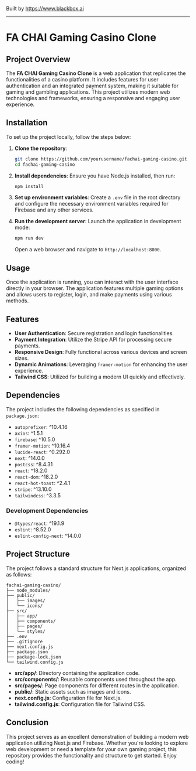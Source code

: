 
Built by https://www.blackbox.ai

---

# FA CHAI Gaming Casino Clone

## Project Overview

The **FA CHAI Gaming Casino Clone** is a web application that replicates the functionalities of a casino platform. It includes features for user authentication and an integrated payment system, making it suitable for gaming and gambling applications. This project utilizes modern web technologies and frameworks, ensuring a responsive and engaging user experience.

## Installation

To set up the project locally, follow the steps below:

1. **Clone the repository**:
   ```bash
   git clone https://github.com/yourusername/fachai-gaming-casino.git
   cd fachai-gaming-casino
   ```

2. **Install dependencies**:
   Ensure you have Node.js installed, then run:
   ```bash
   npm install
   ```

3. **Set up environment variables**:
   Create a `.env` file in the root directory and configure the necessary environment variables required for Firebase and any other services.

4. **Run the development server**:
   Launch the application in development mode:
   ```bash
   npm run dev
   ```
   Open a web browser and navigate to `http://localhost:8000`.

## Usage

Once the application is running, you can interact with the user interface directly in your browser. The application features multiple gaming options and allows users to register, login, and make payments using various methods.

## Features

- **User Authentication**: Secure registration and login functionalities.
- **Payment Integration**: Utilize the Stripe API for processing secure payments.
- **Responsive Design**: Fully functional across various devices and screen sizes.
- **Dynamic Animations**: Leveraging `framer-motion` for enhancing the user experience.
- **Tailwind CSS**: Utilized for building a modern UI quickly and effectively.

## Dependencies

The project includes the following dependencies as specified in `package.json`:

- `autoprefixer`: ^10.4.16
- `axios`: ^1.5.1
- `firebase`: ^10.5.0
- `framer-motion`: ^10.16.4
- `lucide-react`: ^0.292.0
- `next`: ^14.0.0
- `postcss`: ^8.4.31
- `react`: ^18.2.0
- `react-dom`: ^18.2.0
- `react-hot-toast`: ^2.4.1
- `stripe`: ^13.10.0
- `tailwindcss`: ^3.3.5

### Development Dependencies

- `@types/react`: ^19.1.9
- `eslint`: ^8.52.0
- `eslint-config-next`: ^14.0.0

## Project Structure

The project follows a standard structure for Next.js applications, organized as follows:

```
fachai-gaming-casino/
├── node_modules/
├── public/
│   ├── images/
│   └── icons/
├── src/
│   ├── app/
│   ├── components/
│   ├── pages/
│   └── styles/
├── .env
├── .gitignore
├── next.config.js
├── package.json
├── package-lock.json
└── tailwind.config.js
```

- **src/app/**: Directory containing the application code.
- **src/components/**: Reusable components used throughout the app.
- **src/pages/**: Page components for different routes in the application.
- **public/**: Static assets such as images and icons.
- **next.config.js**: Configuration file for Next.js.
- **tailwind.config.js**: Configuration file for Tailwind CSS.

## Conclusion

This project serves as an excellent demonstration of building a modern web application utilizing Next.js and Firebase. Whether you're looking to explore web development or need a template for your own gaming project, this repository provides the functionality and structure to get started. Enjoy coding!